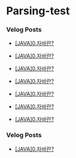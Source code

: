 # Parsing-test


### Velog Posts

- [[JAVA]0.자바란?](https://velog.io/@jocker/%5BJAVA%5D0.%EC%9E%90%EB%B0%94%EB%9E%80%3F)


- [[JAVA]0.자바란?](https://velog.io/@jocker/%5BJAVA%5D0.%EC%9E%90%EB%B0%94%EB%9E%80%3F)
- [[JAVA]0.자바란?](https://velog.io/@jocker/%5BJAVA%5D0.%EC%9E%90%EB%B0%94%EB%9E%80%3F)
- [[JAVA]0.자바란?](https://velog.io/@jocker/%5BJAVA%5D0.%EC%9E%90%EB%B0%94%EB%9E%80%3F)
- [[JAVA]0.자바란?](https://velog.io/@jocker/%5BJAVA%5D0.%EC%9E%90%EB%B0%94%EB%9E%80%3F)
- [[JAVA]0.자바란?](https://velog.io/@jocker/%5BJAVA%5D0.%EC%9E%90%EB%B0%94%EB%9E%80%3F)
- [[JAVA]0.자바란?](https://velog.io/@jocker/%5BJAVA%5D0.%EC%9E%90%EB%B0%94%EB%9E%80%3F)
### Velog Posts

- [[JAVA]0.자바란?](https://velog.io/@jocker/%5BJAVA%5D0.%EC%9E%90%EB%B0%94%EB%9E%80%3F)
